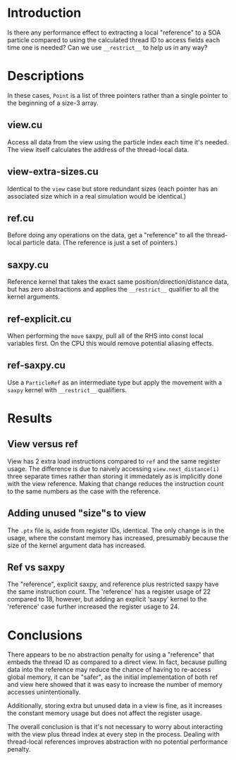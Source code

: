 # Introduction

Is there any performance effect to extracting a local "reference" to a SOA particle compared to using the calculated thread ID to access fields each time one is needed? Can we use `__restrict__` to help us in any way?

# Descriptions

In these cases, `Point` is a list of three pointers rather than a single pointer to the beginning of a size-3 array.

## view.cu

Access all data from the view using the particle index each time it's needed. The view itself calculates the address of the thread-local data.

## view-extra-sizes.cu

Identical to the `view` case but store redundant sizes (each pointer has an associated size which in a real simulation would be identical.)

## ref.cu

Before doing any operations on the data, get a "reference" to all the thread-local particle data. (The reference is just a set of pointers.)

## saxpy.cu

Reference kernel that takes the exact same position/direction/distance data, but has zero abstractions and applies the `__restrict__` qualifier to all the kernel arguments.

## ref-explicit.cu

When performing the `move` saxpy, pull all of the RHS into const local variables first. On the CPU this would remove potential aliasing effects.

## ref-saxpy.cu

Use a `ParticleRef` as an intermediate type but apply the movement with a `saxpy` kernel with `__restrict__` qualifiers.

# Results

## View versus ref

View has 2 extra load instructions compared to `ref` and the same register usage. The difference is due to naively accessing `view.next_distance(i)` three separate times rather than storing it immedately as is implicitly done with the view reference. Making that change reduces the instruction count to the same numbers as the case with the reference.

## Adding unused "size"s to view

The `.ptx` file is, aside from register IDs, identical. The only change is in the usage, where the constant memory has increased, presumably because the size of the kernel argument data has increased.

## Ref vs saxpy

The "reference", explicit saxpy, and reference plus restricted saxpy have the same instruction count. The 'reference' has a register usage of 22 compared to 18, however, but adding an explicit 'saxpy' kernel to the 'reference' case further increased the register usage to  24.

# Conclusions

There appears to be no abstraction penalty for using a "reference" that embeds the thread ID as compared to a direct view. In fact, because pulling data into the reference may reduce the chance of having to re-access global memory, it can be "safer", as the initial implementation of both ref and view here showed that it  was easy to increase the number of memory accesses unintentionally.

Additionally, storing extra but unused data in a view is fine, as it increases the constant memory usage but does not affect the register usage.

The overall conclusion is that it's not necessary to worry about interacting with the view plus thread index at every step in the process. Dealing with thread-local references improves abstraction with no potential performance penalty.